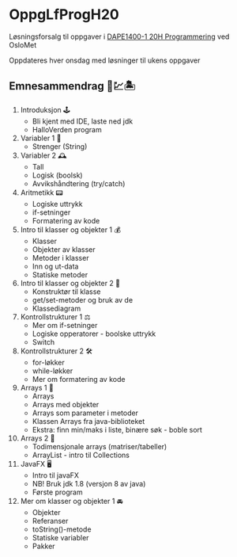 # OppgLfProgH20
Løsningsforsalg til oppgaver i [DAPE1400-1 20H Programmering](https://student.oslomet.no/studier/-/studieinfo/emne/DAPE1400/2020/HØST) ved OsloMet

Oppdateres hver onsdag med løsninger til ukens oppgaver

## Emnesammendrag 📝💹🏝
1. Introduksjon 🕹
    - Bli kjent med IDE, laste ned jdk
    - HalloVerden program
2. Variabler 1 🧭
    - Strenger (String)
3. Variabler 2 🕰
    - Tall
    - Logisk (boolsk)
    - Avvikshåndtering (try/catch)
4. Aritmetikk 📟
    - Logiske uttrykk
    - if-setninger
    - Formatering av kode
5. Intro til klasser og objekter 1 💰
    - Klasser
    - Objekter av klasser
    - Metoder i klasser
    - Inn og ut-data
    - Statiske metoder
6. Intro til klasser og objekter 2 💎
    - Konstruktør til klasse
    - get/set-metoder og bruk av de
    - Klassediagram
7. Kontrollstrukturer 1 ⚖️
    - Mer om if-setninger
    - Logiske opperatorer - boolske uttrykk
    - Switch
8. Kontrollstrukturer 2 🛠
    - for-løkker
    - while-løkker
    - Mer om formatering av kode
9. Arrays 1 🍡
    - Arrays
    - Arrays med objekter
    - Arrays som parameter i metoder
    - Klassen Arrays fra java-biblioteket
    - Ekstra: finn min/maks i liste, binære søk - boble sort
10. Arrays 2 🥓
    - Todimensjonale arrays (matriser/tabeller)
    - ArrayList - intro til Collections
11. JavaFX 🖥
    - Intro til javaFX
    - NB! Bruk jdk 1.8 (versjon 8 av java)
    - Første program
12. Mer om klasser og objekter 1 🚘
    - Objekter
    - Referanser
    - toString()-metode
    - Statiske variabler
    - Pakker
